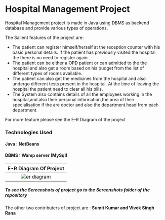 # Hospital Management Project
Hospital Management project is made in Java using DBMS as backend database and provide various types of operations.

The Salient features of the project are:
- The patient can register himself/herself at the reception counter with his basic personal details. If the patient has previously visited the hospital the there is no need to register again.
- The patient can be either a OPD patient or can admitted to the the hospital and also get a room based on his budget from the list of different types of rooms available.
- The patient can also get the medicines from the hospital and also undergo different tests present in the hospital. At the time of leaving the hospital the patient need to clear all his bills.
- The System also contains details of all the employees working in the hospital,and also their personal information,the area of their specialisation if the are doctor and also the department head from each department.

For more feature please see the E-R Diagram of the project


### Technologies Used

#### Java : NetBeans
#### DBMS : Wamp server (MySql)


|  **E-R Diagram Of Project** |
|:---:|
| ![er diagram](https://user-images.githubusercontent.com/11665612/27264691-c5e7ec4a-54a1-11e7-93be-677a1772a4ea.png) |




##### To see the Screenshots of project go to the Screenshots folder of the repository


The other two contributers of project are : **Sumit Kumar and Vivek Singh Rana**


